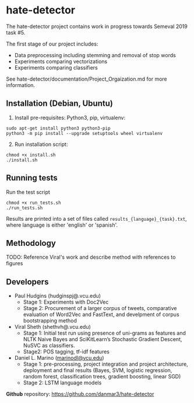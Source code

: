 # hate-detector
The hate-detector project contains work in progress towards Semeval 2019 task #5.

The first stage of our project includes:

* Data preprocessing including stemming and removal of stop words
* Experiments comparing vectorizations
* Experiments comparing classifiers

See hate-detector/documentation/Project_Orgaization.md for more information.

## Installation (Debian, Ubuntu)
1. Install pre-requisites: Python3, pip, virtualenv:

```
sudo apt-get install python3 python3-pip
python3 -m pip install --upgrade setuptools wheel virtualenv
```

2. Run installation script:
```
chmod +x install.sh
./install.sh
```

## Running tests
Run the test script
```
chmod +x run_tests.sh
./run_tests.sh
```

Results are printed into a set of files called `results_{language}_{task}.txt`,
  where language is either 'english' or 'spanish'.

## Methodology
TODO: Reference Viral's work and describe method with references to figures

## Developers
* Paul Hudgins (hudginspj@.vcu.edu)
  * Stage 1: Experiments with Doc2Vec
  * Stage 2: Procurement of a larger corpus of tweets, comparative evaluation of Word2Vec and FastText, and develpment of corpus bootstrapping method
* Viral Sheth (shethvh@.vcu.edu)
  * Stage  1:  Initial test run using presence of uni-grams as features and NLTK Naive Bayes and SciKitLearn’s Stochastic Gradient Descent, NuSVC as classifiers.
  * Stage2: POS tagging, tf-idf features
* Daniel L. Marino (marinodl@vcu.edu)
  * Stage 1: pre-processing, project integration and project architecture, deployment and final results (Bayes, SVM, logistic regression, random forest, classification trees, gradient boosting, linear SGD)
  * Stage 2: LSTM language models






**Github** repository: https://github.com/danmar3/hate-detector
